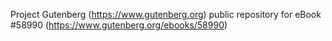 Project Gutenberg (https://www.gutenberg.org) public repository for
eBook #58990 (https://www.gutenberg.org/ebooks/58990)
